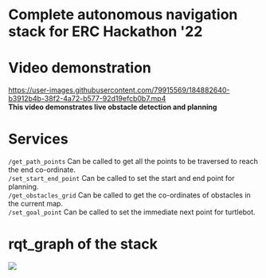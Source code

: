 # Complete autonomous navigation stack for ERC Hackathon '22

# Video demonstration
https://user-images.githubusercontent.com/79915569/184882640-b3912b4b-38f2-4a72-b577-92d19efcb0b7.mp4 <br/>
__This video demonstrates live obstacle detection and planning__

# Services
```/get_path_points``` Can be called to get all the points to be traversed to reach the end co-ordinate. <br/>
```/set_start_end_point``` Can be called to set the start and end point for planning. <br/>
```/get_obstacles_grid``` Can be called to get the co-ordinates of obstacles in the current map. <br/>
```/set_goal_point``` Can be called to set the immediate next point for turtlebot. <br/>

# rqt_graph of the stack

![](https://github.com/suchetanrs/erc-hackathon-automation/blob/master/live_map/rosgraph.png)

